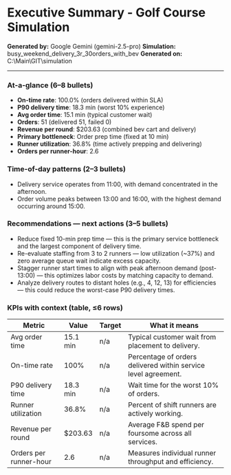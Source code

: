 # Executive Summary - Golf Course Simulation

**Generated by:** Google Gemini (gemini-2.5-pro)
**Simulation:** busy_weekend_delivery_3r_30orders_with_bev
**Generated on:** C:\Main\GIT\simulation

---

### At-a-glance (6–8 bullets)
- **On-time rate**: 100.0% (orders delivered within SLA)
- **P90 delivery time**: 18.3 min (worst 10% experience)
- **Avg order time**: 15.1 min (typical customer wait)
- **Orders**: 51 (delivered 51, failed 0)
- **Revenue per round**: $203.63 (combined bev cart and delivery)
- **Primary bottleneck**: Order prep time (fixed at 10 min)
- **Runner utilization**: 36.8% (time actively prepping and delivering)
- **Orders per runner-hour**: 2.6

### Time-of-day patterns (2–3 bullets)
- Delivery service operates from 11:00, with demand concentrated in the afternoon.
- Order volume peaks between 13:00 and 16:00, with the highest demand occurring around 15:00.

### Recommendations — next actions (3–5 bullets)
- Reduce fixed 10-min prep time — this is the primary service bottleneck and the largest component of delivery time.
- Re-evaluate staffing from 3 to 2 runners — low utilization (~37%) and zero average queue wait indicate excess capacity.
- Stagger runner start times to align with peak afternoon demand (post-13:00) — this optimizes labor costs by matching capacity to demand.
- Analyze delivery routes to distant holes (e.g., 4, 12, 13) for efficiencies — this could reduce the worst-case P90 delivery times.

### KPIs with context (table, ≤6 rows)
| Metric | Value | Target | What it means |
| - | - | - | - |
| Avg order time | 15.1 min | n/a | Typical customer wait from placement to delivery. |
| On-time rate | 100% | n/a | Percentage of orders delivered within service level agreement. |
| P90 delivery time | 18.3 min | n/a | Wait time for the worst 10% of orders. |
| Runner utilization | 36.8% | n/a | Percent of shift runners are actively working. |
| Revenue per round | $203.63 | n/a | Average F&B spend per foursome across all services. |
| Orders per runner-hour | 2.6 | n/a | Measures individual runner throughput and efficiency. |